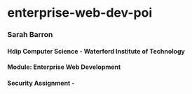 # enterprise-web-dev-poi
### Sarah Barron
#### Hdip Computer Science - Waterford Institute of Technology
#### Module: Enterprise Web Development
#### Security Assignment - 

